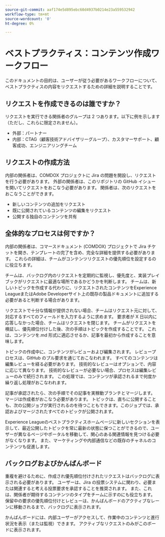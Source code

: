 ```yaml
---
source-git-commit: aaf174e5d895ebc60d4937b0214e23a559532942
workflow-type: tm+mt
source-wordcount: '0'
ht-degree: 0%

---
```

# ベストプラクティス：コンテンツ作成ワークフロー

このドキュメントの目的は、ユーザーが従う必要があるワークフローについて、ベストプラクティスの内容をリクエストするための詳細を説明することです。

## リクエストを作成できるのは誰ですか？

リクエストを実行できる関係者のグループは 2 つあります。以下に例を示します（ただし、これらに限定されません）。

- 外部：パートナー
- 内部：CTAG（顧客技術アドバイザリーグループ）、カスタマーサポート、顧客成功、エンジニアリングチーム

## リクエストの作成方法

内部の関係者は、COMDOX プロジェクトに Jira の問題を開設し、リクエストを行う必要があります。 外部の関係者は、このリポジトリの GitHub イシューを開いてリクエストをおこなう必要があります。 関係者は、次のリクエストをおこなうことができます。

- 新しいコンテンツの追加をリクエスト
- 既に公開されているコンテンツの編集をリクエスト
- 公開する独自のコンテンツを共有

## 全体的なプロセスは何ですか？

内部の関係者は、コマースドキュメント (COMDOX) プロジェクトで Jira チケットを開き、テンプレートの完了を含め、完全な詳細を提供する必要があります。 これらの詳細は、チームがコンテンツリクエストの優先順位を設定するのに役立ちます。

チームは、バックログ内のリクエストを定期的に監視し、優先度と、実装プレイブックがリクエストに最適な場所であるかどうかを判断します。 チームは、新しいトピックを作成する代わりに、リクエストされたコンテンツをExperience LeagueまたはAdobe Developerサイト上の既存の製品ドキュメントに追加する必要があると判断する場合があります。

リクエストで十分な情報が提供されない場合、チームはリクエスト元に対して、対応するすべてのフィールドを入力するように求めます。 要求者が X 日以内に応答しなかった場合、チームはリクエストを閉じます。
チームがリクエストを検証し、優先順位付けした後、次の手順はトピックを作成することです。 これは、コンテンツを.md 形式に適応させるか、記事を最初から作成することを意味します。

トピックの作成中に、コンテンツがレビューおよび編集されます。 レビュープロセスは、GitHub のプル要求を通じておこなわれます。 すべてのコンテンツは編集レビューを経る必要があります。 技術的なレビューはオプションで、内容に応じて異なります。 技術的なレビューが必要ない場合、プロセスは編集レビューのみで続行されます。 この処理では、コンテンツが承認されるまで何度か繰り返し処理がおこなわれます。

記事が承認されたら、次の手順でその記事を実稼動ブランチとマージします。 マージは作成者がおこなう必要があります。 トピックは、直ちに公開することも、次の公開ジョブが実行されるのを待つこともできます。このジョブでは、承認およびマージされたすべてのトピックが公開されます。

Experience Leagueのベストプラクティスホームページに新しいセクションを表示して、最近公開したトピックを常に最新の状態に保つことができるので、ユーザーが異なるページやポータルを移動して、関心のある関連情報を見つける必要がなくなります。 また、マーケティングや内部通信などの既存のチャネルのコンテンツも促進します。

## バックログおよびかんばんボード

重複を避けるために、作成され優先順位付けされたリクエストはバックログに表示される必要があります。 ユーザーは、Jira の投票システムに関わり、必要または関連すると考える投票要求を承認することを推奨されます。 また、これは、関係者が期待するコンテンツのタイプをチームに示すのにも役立ちます。 保留中の要求の優先順位付けとレビューは、かんばんボードのアクティブなレーンに移動されるまで、バックログに表示されます。

かんばんボードには、内部ユーザーがアクセスして、作業中のコンテンツと進行状況を表示（または監視）できます。 アクティブなリクエストのみがこのボードに表示されます。

